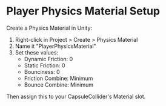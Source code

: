 # Player Physics Material Setup

Create a Physics Material in Unity:
1. Right-click in Project > Create > Physics Material
2. Name it "PlayerPhysicsMaterial"
3. Set these values:
   - Dynamic Friction: 0
   - Static Friction: 0
   - Bounciness: 0
   - Friction Combine: Minimum
   - Bounce Combine: Minimum

Then assign this to your CapsuleCollider's Material slot.